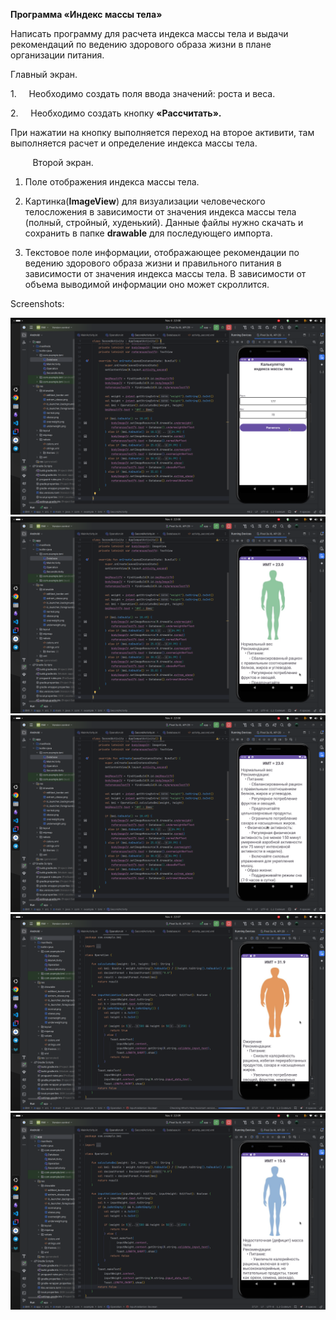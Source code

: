 **Программа «Индекс массы тела»**

Написать программу для расчета индекса массы тела и выдачи рекомендаций по ведению здорового образа жизни в плане организации питания.

Главный экран.

1.     Необходимо создать поля ввода значений: роста и веса.

2.     Необходимо создать кнопку **«Рассчитать».**

При нажатии на кнопку выполняется переход на второе активити, там выполняется расчет и определение индекса массы тела.

         Второй экран.

1. Поле отображения индекса массы тела.

2. Картинка(**ImageView**) для визуализации человеческого телосложения в зависимости от значения индекса массы тела (полный, стройный, худенький). Данные файлы нужно скачать и сохранить в папке **drawable** для последующего импорта.

3. Текстовое поле информации, отображающее рекомендации по ведению здорового образа жизни и правильного питания в зависимости от значения индекса массы тела. В зависимости от объема выводимой информации оно может скроллится.

Screenshots: 

![](https://github.com/Slayder12/BMI-Calculator/blob/main/assets/1.png)
![](https://github.com/Slayder12/BMI-Calculator/blob/main/assets/2.png)
![](https://github.com/Slayder12/BMI-Calculator/blob/main/assets/3.png)
![](https://github.com/Slayder12/BMI-Calculator/blob/main/assets/4.png)
![](https://github.com/Slayder12/BMI-Calculator/blob/main/assets/5.png)
